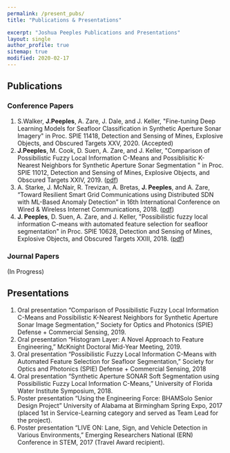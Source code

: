 ```yaml
---
permalink: /present_pubs/
title: "Publications & Presentations"

excerpt: "Joshua Peeples Publications and Presentations"
layout: single
author_profile: true
sitemap: true
modified: 2020-02-17
---  
```



## Publications

### Conference Papers
1.	S.Walker, **J.Peeples**, A. Zare, J. Dale, and J. Keller, "Fine-tuning Deep Learning Models for Seafloor Classification in Synthetic Aperture Sonar Imagery" in Proc. SPIE 11418, Detection and Sensing of Mines, Explosive Objects, and Obscured Targets XXV, 2020. (Accepted)
2.	**J.Peeples**, M. Cook, D. Suen, A. Zare, and J. Keller, "Comparison of Possibilistic Fuzzy Local Information C-Means and Possiblisitic K-Nearest Neighbors for Synthetic Aperture Sonar Segmentation " in Proc. SPIE 11012, Detection and Sensing of Mines, Explosive Objects, and Obscured Targets XXIV, 2019. ([pdf](https://www.spiedigitallibrary.org/conference-proceedings-of-spie/11012/110120T/Comparison-of-possibilistic-fuzzy-local-information-C-means-and-possibilistic/10.1117/12.2519484.short?SSO=1))
3.	A. Starke, J. McNair, R. Trevizan, A. Bretas, **J. Peeples**, and A. Zare, “Toward Resilient Smart Grid Communications using Distributed SDN with ML-Based Anomaly Detection” in 16th International Conference on Wired & Wireless Internet Communications, 2018. ([pdf](https://link.springer.com/chapter/10.1007/978-3-030-02931-9_7))
4.	**J. Peeples**, D. Suen, A. Zare, and J. Keller, "Possibilistic fuzzy local information C-means with automated feature selection for seafloor segmentation" in Proc. SPIE 10628, Detection and Sensing of Mines, Explosive Objects, and Obscured Targets XXIII, 2018. ([pdf](https://www.spiedigitallibrary.org/conference-proceedings-of-spie/10628/2305178/Possibilistic-fuzzy-local-information-C-means-with-automated-feature-selection/10.1117/12.2305178.short))

### Journal Papers
(In Progress)

## Presentations
1.	Oral presentation “Comparison of Possibilistic Fuzzy Local Information C-Means and Possibilistic K-Nearest Neighbors for Synthetic Aperture Sonar Image Segmentation,” Society for Optics and Photonics (SPIE) Defense + Commercial Sensing, 2019.
2.	Oral presentation “Histogram Layer: A Novel Approach to Feature Engineering,” McKnight Doctoral Mid-Year Meeting, 2019.
3.	Oral presentation “Possibilistic Fuzzy Local Information C-Means with Automated Feature Selection for Seafloor Segmentation,” Society for Optics and Photonics (SPIE) Defense + Commercial Sensing, 2018
4.	Oral presentation “Synthetic Aperture SONAR Soft Segmentation using Possibilistic Fuzzy Local Information C-Means,” University of Florida Water Institute Symposium, 2018.
5.	Poster presentation “Using the Engineering Force: BHAMSolo Senior Design Project” University of Alabama at Birmingham Spring Expo, 2017 (placed 1st in Service-Learning category and served as Team Lead for the project).
6.	Poster presentation “LIVE ON: Lane, Sign, and Vehicle Detection in Various Environments,” Emerging Researchers National (ERN) Conference in STEM, 2017 (Travel Award recipient).

